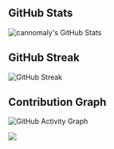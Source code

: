 ## GitHub Stats
![cannomaly's GitHub Stats](https://github-readme-stats.vercel.app/api?username=cannomaly&show_icons=true&theme=dark)

## GitHub Streak
![GitHub Streak](https://github-readme-streak-stats.herokuapp.com/?user=cannomaly&theme=dark)

## Contribution Graph
![GitHub Activity Graph](https://github-readme-activity-graph.cyclic.app/graph?username=cannomaly&bg_color=0D1117&color=ffffff&line=ffffff&point=ffffff&area=true&hide_border=true)

<picture>
  <source
    srcset="https://github-readme-stats.vercel.app/api?username=cannomaly&show_icons=true&theme=dark"
    media="(prefers-color-scheme: dark)"
  />
  <source
    srcset="https://github-readme-stats.vercel.app/api?username=cannomaly&show_icons=true"
    media="(prefers-color-scheme: light), (prefers-color-scheme: no-preference)"
  />
  <img src="https://github-readme-stats.vercel.app/api?username=cannomaly&show_icons=true" />
</picture>
